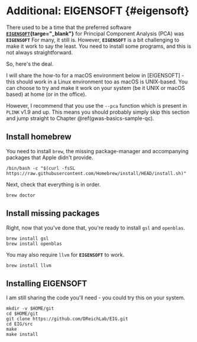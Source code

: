 # Additional: EIGENSOFT {#eigensoft}

There used to be a time that the preferred software **[`EIGENSOFT`](https://github.com/DReichLab/EIG){targe="_blank"}** for Principal Component Analysis (PCA) was **`EIGENSOFT`** For many, it still is. However, **`EIGENSOFT`** is a bit challenging to make it work to say the least. You need to install some programs, and this is not always straightforward.

So, here's the deal.

I will share the how-to for a macOS environment below in [EIGENSOFT] - this should work in a Linux environment too as macOS is UNIX-based. You can choose to try and make it work on your system (be it UNIX or macOS based) at home (or in the office).

However, I recommend that you use the `--pca` function which is present in `PLINK` v1.9 and up. This means you should probably simply skip this section and jump straight to Chapter \@ref(gwas-basics-sample-qc).

## Install homebrew

You need to install `brew`, the missing package-manager and accompanying packages that Apple didn't provide.

```
/bin/bash -c "$(curl -fsSL https://raw.githubusercontent.com/Homebrew/install/HEAD/install.sh)"
```

Next, check that everything is in order.

```
brew doctor
```

## Install missing packages

Right, now that you've done that, you're ready to install `gsl` and `openblas`.

```
brew install gsl
brew install openblas
```

You may also require `llvm` for **`EIGENSOFT`** to work.

```
brew install llvm
```


## Installing EIGENSOFT

I am still sharing the code you'll need - you could try this on your system.

```
mkdir -v $HOME/git
cd $HOME/git
git clone https://github.com/DReichLab/EIG.git
cd EIG/src
make
make install
```
